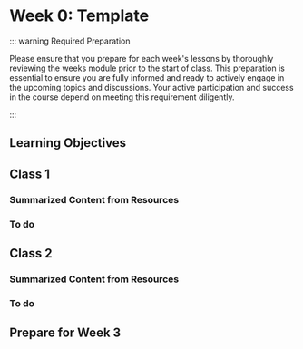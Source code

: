 # Week 0: Template

::: warning Required Preparation

Please ensure that you prepare for each week's lessons by thoroughly reviewing the weeks module prior to the start of class. This preparation is essential to ensure you are fully informed and ready to actively engage in the upcoming topics and discussions. Your active participation and success in the course depend on meeting this requirement diligently.

:::

## Learning Objectives

## Class 1

### Summarized Content from Resources

### To do

## Class 2

### Summarized Content from Resources

### To do

## Prepare for Week 3
